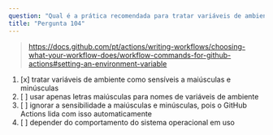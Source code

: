 ```yaml
---
question: "Qual é a prática recomendada para tratar variáveis de ambiente no GitHub Actions, independentemente do sistema operacional e shell utilizados?"
title: "Pergunta 104"
---
```



> https://docs.github.com/pt/actions/writing-workflows/choosing-what-your-workflow-does/workflow-commands-for-github-actions#setting-an-environment-variable
1. [x] tratar variáveis de ambiente como sensíveis a maiúsculas e minúsculas
1. [ ] usar apenas letras maiúsculas para nomes de variáveis de ambiente
1. [ ] ignorar a sensibilidade a maiúsculas e minúsculas, pois o GitHub Actions lida com isso automaticamente
1. [ ] depender do comportamento do sistema operacional em uso
